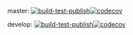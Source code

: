master: [![build-test-publish](https://github.com/warning-explosive/Core/actions/workflows/build-test-publish.yml/badge.svg?branch=master)](https://github.com/warning-explosive/Core/actions/workflows/build-test-publish.yml)[![codecov][master-codecov-badge]][codecov]

develop: [![build-test-publish](https://github.com/warning-explosive/Core/actions/workflows/build-test-publish.yml/badge.svg?branch=develop)](https://github.com/warning-explosive/Core/actions/workflows/build-test-publish.yml)[![codecov][develop-codecov-badge]][codecov]

[codecov]: https://codecov.io/gh/warning-explosive/Core
[master-codecov-badge]: https://codecov.io/gh/warning-explosive/Core/branch/master/graph/badge.svg?token=ABWNWVENC0
[develop-codecov-badge]: https://codecov.io/gh/warning-explosive/Core/branch/develop/graph/badge.svg?token=ABWNWVENC0
